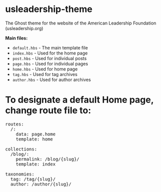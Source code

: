 # usleadership-theme
The Ghost theme for the website of the American Leadership Foundation (usleadership.org)

**Main files:**

- `default.hbs` - The main template file
- `index.hbs` - Used for the home page
- `post.hbs` - Used for individual posts
- `page.hbs` - Used for individual pages
- `home.hbs` - Used for home page
- `tag.hbs` - Used for tag archives
- `author.hbs` - Used for author archives

# To designate a default Home page, change route file to:
<pre>
routes:
  /:
    data: page.home
    template: home

collections:
  /blog/:
    permalink: /blog/{slug}/
    template: index

taxonomies:
  tag: /tag/{slug}/
  author: /author/{slug}/
</pre>
